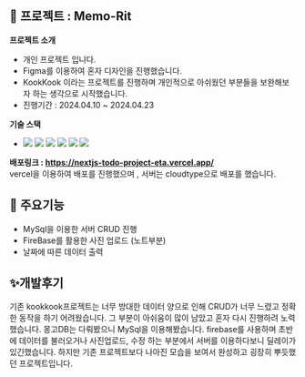 ## 🍺 프로젝트 : Memo-Rit
**프로젝트 소개**
  <ul>
    <li>개인 프로젝트 입니다.</li>
    <li>Figma를 이용하여 혼자 디자인을 진행했습니다.</li>
    <li>KookKook 이라는 프로젝트를 진행하며 개인적으로 아쉬웠던 부분들을 보완해보자 하는 생각으로 시작했습니다.</li>
    <li>진행기간 : 2024.04.10 ~ 2024.04.23</li>    
  </ul>
  
**기술 스택**
  <ul>
    <li>
      <img src="https://img.shields.io/badge/Next.js-000000?style=flat-square&logo=Next.js&logoColor=white"/>
      <img src="https://img.shields.io/badge/Typescript-3178C6?style=flat-square&logo=Typescript&logoColor=white"/>
      <img src="https://img.shields.io/badge/MySQL-4479A1?style=flat-square&logo=MySQL&logoColor=white"/>
      <img src="https://img.shields.io/badge/Sass-CC6699?style=flat-square&logo=Sass&logoColor=white"/>
      <img src="https://img.shields.io/badge/Firebase-FFCA28?style=flat-square&logo=firebase&logoColor=black"/>
      <img src="https://img.shields.io/badge/Vercel-000000?style=flat-square&logo=Vercel&logoColor=white"/>
    </li>
  </ul>


**배포링크 : <a href="https://nextjs-todo-project-eta.vercel.app/" target="_blank">https://nextjs-todo-project-eta.vercel.app/</a>** <br/>
vercel을 이용하여 배포를 진행했으며 , 서버는 cloudtype으로 배포를 했습니다. 

## 🌈 주요기능
<ul>
  <li>MySql을 이용한 서버 CRUD 진행</li>
  <li>FireBase를 활용한 사진 업로드 (노트부분)</li>
  <li>날짜에 따른 데이터 출력</li>
</ul>

## ✨개발후기
기존 kookkook프로젝트는 너무 방대한 데이터 양으로 인해 CRUD가 너무 느렸고 정확한 동작을 하기 어려웠습니다. 그 부분이 아쉬움이 많이 남았고 혼자 다시 진행하려 노력했습니다.
몽고DB는 다뤄봤으니 MySql을 이용해봤습니다. firebase를 사용하며 초반에 데이터를 불러오거나 사진업로드, 수정 하는 부분에서 서버를 이용하다보니 딜레이가 있긴했습니다. 하지만 기존 프로젝트보다 나아진 모습을 보여서 완성하고 굉장히 뿌듯했던 프로젝트입니다.

